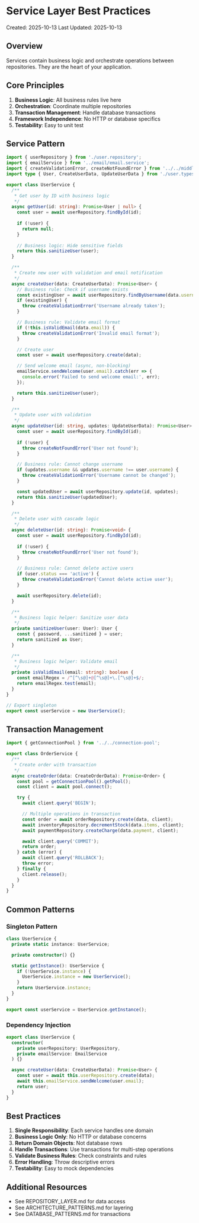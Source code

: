 # Service Layer Best Practices

Created: 2025-10-13
Last Updated: 2025-10-13

## Overview

Services contain business logic and orchestrate operations between repositories. They are the heart of your application.

## Core Principles

1. **Business Logic**: All business rules live here
2. **Orchestration**: Coordinate multiple repositories
3. **Transaction Management**: Handle database transactions
4. **Framework Independence**: No HTTP or database specifics
5. **Testability**: Easy to unit test

## Service Pattern

```typescript
import { userRepository } from './user.repository';
import { emailService } from '../email/email.service';
import { createValidationError, createNotFoundError } from '../../middleware/error';
import type { User, CreateUserData, UpdateUserData } from './user.types';

export class UserService {
  /**
   * Get user by ID with business logic
   */
  async getUser(id: string): Promise<User | null> {
    const user = await userRepository.findById(id);
    
    if (!user) {
      return null;
    }
    
    // Business logic: Hide sensitive fields
    return this.sanitizeUser(user);
  }

  /**
   * Create new user with validation and email notification
   */
  async createUser(data: CreateUserData): Promise<User> {
    // Business rule: Check if username exists
    const existingUser = await userRepository.findByUsername(data.username);
    if (existingUser) {
      throw createValidationError('Username already taken');
    }

    // Business rule: Validate email format
    if (!this.isValidEmail(data.email)) {
      throw createValidationError('Invalid email format');
    }

    // Create user
    const user = await userRepository.create(data);

    // Send welcome email (async, non-blocking)
    emailService.sendWelcome(user.email).catch(err => {
      console.error('Failed to send welcome email:', err);
    });

    return this.sanitizeUser(user);
  }

  /**
   * Update user with validation
   */
  async updateUser(id: string, updates: UpdateUserData): Promise<User> {
    const user = await userRepository.findById(id);
    
    if (!user) {
      throw createNotFoundError('User not found');
    }

    // Business rule: Cannot change username
    if (updates.username && updates.username !== user.username) {
      throw createValidationError('Username cannot be changed');
    }

    const updatedUser = await userRepository.update(id, updates);
    return this.sanitizeUser(updatedUser);
  }

  /**
   * Delete user with cascade logic
   */
  async deleteUser(id: string): Promise<void> {
    const user = await userRepository.findById(id);
    
    if (!user) {
      throw createNotFoundError('User not found');
    }

    // Business rule: Cannot delete active users
    if (user.status === 'active') {
      throw createValidationError('Cannot delete active user');
    }

    await userRepository.delete(id);
  }

  /**
   * Business logic helper: Sanitize user data
   */
  private sanitizeUser(user: User): User {
    const { password, ...sanitized } = user;
    return sanitized as User;
  }

  /**
   * Business logic helper: Validate email
   */
  private isValidEmail(email: string): boolean {
    const emailRegex = /^[^\s@]+@[^\s@]+\.[^\s@]+$/;
    return emailRegex.test(email);
  }
}

// Export singleton
export const userService = new UserService();
```

## Transaction Management

```typescript
import { getConnectionPool } from '../../connection-pool';

export class OrderService {
  /**
   * Create order with transaction
   */
  async createOrder(data: CreateOrderData): Promise<Order> {
    const pool = getConnectionPool().getPool();
    const client = await pool.connect();

    try {
      await client.query('BEGIN');

      // Multiple operations in transaction
      const order = await orderRepository.create(data, client);
      await inventoryRepository.decrementStock(data.items, client);
      await paymentRepository.createCharge(data.payment, client);

      await client.query('COMMIT');
      return order;
    } catch (error) {
      await client.query('ROLLBACK');
      throw error;
    } finally {
      client.release();
    }
  }
}
```

## Common Patterns

### Singleton Pattern

```typescript
class UserService {
  private static instance: UserService;

  private constructor() {}

  static getInstance(): UserService {
    if (!UserService.instance) {
      UserService.instance = new UserService();
    }
    return UserService.instance;
  }
}

export const userService = UserService.getInstance();
```

### Dependency Injection

```typescript
export class UserService {
  constructor(
    private userRepository: UserRepository,
    private emailService: EmailService
  ) {}

  async createUser(data: CreateUserData): Promise<User> {
    const user = await this.userRepository.create(data);
    await this.emailService.sendWelcome(user.email);
    return user;
  }
}
```

## Best Practices

1. **Single Responsibility**: Each service handles one domain
2. **Business Logic Only**: No HTTP or database concerns
3. **Return Domain Objects**: Not database rows
4. **Handle Transactions**: Use transactions for multi-step operations
5. **Validate Business Rules**: Check constraints and rules
6. **Error Handling**: Throw descriptive errors
7. **Testability**: Easy to mock dependencies

## Additional Resources

- See REPOSITORY_LAYER.md for data access
- See ARCHITECTURE_PATTERNS.md for layering
- See DATABASE_PATTERNS.md for transactions
